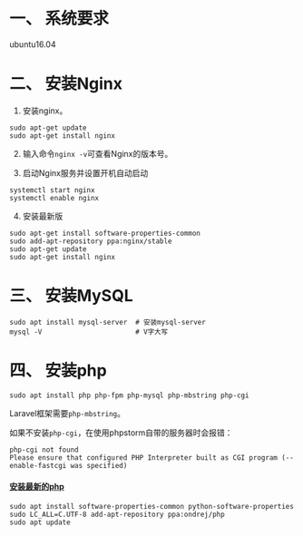 # 一、 系统要求
ubuntu16.04  

# 二、 安装Nginx
1. 安装nginx。  
```
sudo apt-get update
sudo apt-get install nginx
```

2. 输入命令`nginx -v`可查看Nginx的版本号。  

3. 启动Nginx服务并设置开机自动启动
```
systemctl start nginx
systemctl enable nginx
```
4. 安装最新版
```
sudo apt-get install software-properties-common
sudo add-apt-repository ppa:nginx/stable 
sudo apt-get update
sudo apt-get install nginx
```

# 三、 安装MySQL
```
sudo apt install mysql-server  # 安装mysql-server
mysql -V                       # V字大写
```

# 四、 安装php
```
sudo apt install php php-fpm php-mysql php-mbstring php-cgi
```
Laravel框架需要`php-mbstring`。  

如果不安装`php-cgi`，在使用phpstorm自带的服务器时会报错：  
```
php-cgi not found
Please ensure that configured PHP Interpreter built as CGI program (--enable-fastcgi was specified)
```

#### [安装最新的php](https://www.rosehosting.com/blog/how-to-install-php-7-3-on-ubuntu-16-04/)
```
sudo apt install software-properties-common python-software-properties
sudo LC_ALL=C.UTF-8 add-apt-repository ppa:ondrej/php
sudo apt update
```

